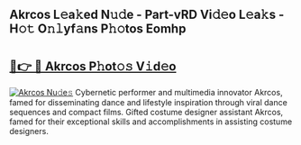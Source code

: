 ## Akrcos L𝚎a𝚔ed N𝚞𝚍e - Part-vRD Vi𝚍𝚎o L𝚎a𝚔s - H𝚘𝚝 O𝚗𝚕yf𝚊ns P𝚑𝚘tos Eomhp

# <h2><a href="http://kf3ho00.oniu.top/?m=Akrcos">🔗👉 🔴 Akrcos P𝚑ot𝚘𝚜 V𝚒d𝚎o</a></h2>

[![Akrcos Nu𝚍e𝚜](https://i.imgur.com/0qMVB7G.gif)](http://kf3ho00.oniu.top/?m=Akrcos)
Cybernetic performer and multimedia innovator Akrcos, famed for disseminating dance and lifestyle inspiration through viral dance sequences and compact films. Gifted costume designer assistant Akrcos, famed for their exceptional skills and accomplishments in assisting costume designers.  
